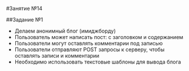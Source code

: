#Занятие №14

##Задание №1
* Делаем анонимный блог (имиджборду)
* Пользователь может написать пост: с заголовком и содержанием
* Пользователи могут оставлять комментарии под записью
* Пользователи отправляют POST запросы к серверу, чтобы оставлять записи и комментарии
* Необходимо использовать текстовые шаблоны для вывода блога